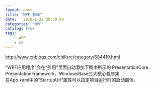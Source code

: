 ```yaml
---  
layout: post  
title: "WPF 基础"  
date:   2018-1-22 20:30:00   
categories: "WPF"  
catalog: true  
tags:   
    - WPF  
	- C#  
---  
```

  
 
 
http://www.cnblogs.com/chillsrc/category/684419.html

“WPF应用程序”会在“引用”里面自动添加下图中所示的 PresentationCore、PresentationFramework、WindowsBase三大核心程序集  
在App.xaml中的“StartupUri”属性可以指定项目运行时的启动窗体。